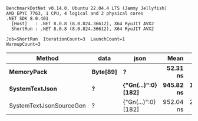 ```

BenchmarkDotNet v0.14.0, Ubuntu 22.04.4 LTS (Jammy Jellyfish)
AMD EPYC 7763, 1 CPU, 4 logical and 2 physical cores
.NET SDK 8.0.401
  [Host]   : .NET 8.0.8 (8.0.824.36612), X64 RyuJIT AVX2
  ShortRun : .NET 8.0.8 (8.0.824.36612), X64 RyuJIT AVX2

Job=ShortRun  IterationCount=3  LaunchCount=1  
WarmupCount=3  

```
| Method                  | data     | json                | Mean      | Error      | StdDev    | Min       | Max       | Gen0   | Allocated |
|------------------------ |--------- |-------------------- |----------:|-----------:|----------:|----------:|----------:|-------:|----------:|
| **MemoryPack**              | **Byte[89]** | **?**                   |  **52.31 ns** |   **1.382 ns** |  **0.076 ns** |  **52.27 ns** |  **52.40 ns** | **0.0012** |     **104 B** |
| **SystemTextJson**          | **?**        | **{&quot;Gn(...)&quot;:0} [182]** | **945.82 ns** | **103.317 ns** |  **5.663 ns** | **939.30 ns** | **949.51 ns** |      **-** |     **104 B** |
| SystemTextJsonSourceGen | ?        | {&quot;Gn(...)&quot;:0} [182] | 952.04 ns | 202.782 ns | 11.115 ns | 942.19 ns | 964.09 ns |      - |     104 B |
